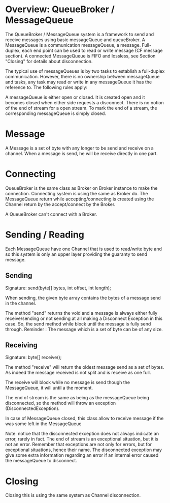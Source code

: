 # Overview: QueueBroker / MessageQueue
The QueueBroker / MessageQueue system is a framework to send and receive messages using basic messageQueue and queueBroker.
A MessageQueue is a communication messageQueue, a message.
Full-duplex, each end point can be used to read or write message (CF message section).
A connected MessageQueue is FIFO and lossless, see Section "Closing"
for details about disconnection.

The typical use of messageQueues is by two tasks to establish a full-duplex communication. However, there is no ownership between messageQueue and tasks, any task may read or write in any messageQueue it has the reference to. The following rules apply:

A messageQueue is either open or closed. It is created open and it becomes closed when either side requests a disconnect. There is no notion of the end of stream for a open stream. To mark the end of a stream, the corresponding messageQueue is simply closed.

# Message

A Message is a set of byte with any longer to be send and receive on a channel.
When a message is send, he will be receive directly in one part.

# Connecting

QueueBroker is the same class as Broker on Broker instance to make the connection.
Connecting system is using the same as Broker do.
The MessageQueue return while accepting/connecting is created using the Channel return by the accept/connect by the Broker.

A QueueBroker can't connect with a Broker.

# Sending / Reading

Each MessageQueue have one Channel that is used to read/write byte and so this system is only an upper layer providing the guaranty to send message.

## Sending

Signature: send(byte[] bytes, int offset, int length);

When sending, the given byte array contains the bytes of a message send in the channel.

The method "send" returns the void and a message is always either fully receive/sending or not sending at all making a Disconnect Exception in this case.
So, the send method while block until the message is fully send through.
Reminder : The message which is a set of byte can be of any size.

## Receiving

Signature: byte[] receive();

The method "receive" will return the oldest message send as a set of bytes.
As indeed the message received is not split and is receive as one full.

The receive will block while no message is send though the MessageQueue, it will until a the moment.

The end of stream is the same as being as the messageQueue being disconnected, so the method will throw an exception (DisconnectedException). 

In case of MessageQueue closed, this class allow to receive message if the was some left in the MessageQueue

Note: notice that the disconnected exception does not always indicate an error, rarely in fact. The end of stream is an exceptional situation, but it is not an error. Remember that exceptions are not only for errors, but for exceptional situations, hence their name.
The disconnected exception may give some extra information regarding an error if an internal error caused the messageQueue to disconnect.   

# Closing

Closing this is using the same system as Channel disconnection.





